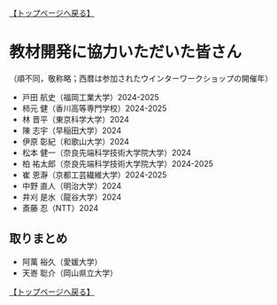 [【トップページへ戻る】](./)

# **教材開発に協力いただいた皆さん**

（順不同，敬称略；西暦は参加されたウインターワークショップの開催年）

- 戸田 航史（福岡工業大学）2024-2025
- 柿元 健（香川高等専門学校）2024-2025
- 林 晋平（東京科学大学）2024
- 陳 志宇（早稲田大学）2024
- 伊原 彰紀（和歌山大学）2024
- 松本 健一（奈良先端科学技術大学院大学）2024
- 柏 祐太郎（奈良先端科学技術大学院大学）2024-2025
- 崔 恩瀞（京都工芸繊維大学）2024-2025
- 中野 直人（明治大学）2024
- 井刈 是水（龍谷大学）2024
- 斎藤 忍（NTT）2024

## **取りまとめ**
- 阿萬 裕久（愛媛大学）
- 天㟢 聡介（岡山県立大学）

[【トップページへ戻る】](./)
